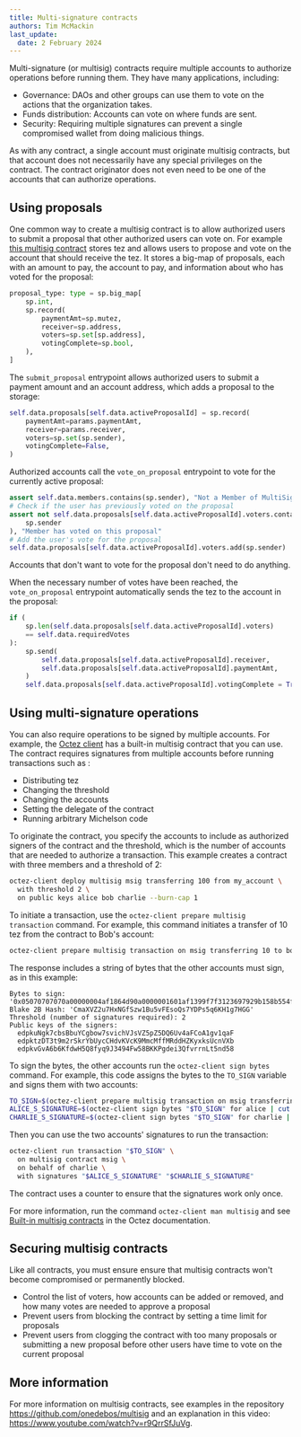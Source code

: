 ```yaml
---
title: Multi-signature contracts
authors: Tim McMackin
last_update:
  date: 2 February 2024
---
```


Multi-signature (or multisig) contracts require multiple accounts to authorize operations before running them.
They have many applications, including:

- Governance: DAOs and other groups can use them to vote on the actions that the organization takes.
- Funds distribution: Accounts can vote on where funds are sent.
- Security: Requiring multiple signatures can prevent a single compromised wallet from doing malicious things.

As with any contract, a single account must originate multisig contracts, but that account does not necessarily have any special privileges on the contract.
The contract originator does not even need to be one of the accounts that can authorize operations.

## Using proposals

One common way to create a multisig contract is to allow authorized users to submit a proposal that other authorized users can vote on.
For example [this multisig contract](https://github.com/onedebos/multisig/blob/main/multisig.py) stores tez and allows users to propose and vote on the account that should receive the tez.
It stores a big-map of proposals, each with an amount to pay, the account to pay, and information about who has voted for the proposal:

```python
proposal_type: type = sp.big_map[
    sp.int,
    sp.record(
        paymentAmt=sp.mutez,
        receiver=sp.address,
        voters=sp.set[sp.address],
        votingComplete=sp.bool,
    ),
]
```

The `submit_proposal` entrypoint allows authorized users to submit a payment amount and an account address, which adds a proposal to the storage:

```python
self.data.proposals[self.data.activeProposalId] = sp.record(
    paymentAmt=params.paymentAmt,
    receiver=params.receiver,
    voters=sp.set(sp.sender),
    votingComplete=False,
)
```

Authorized accounts call the `vote_on_proposal` entrypoint to vote for the currently active proposal:

```python
assert self.data.members.contains(sp.sender), "Not a Member of MultiSig"
# Check if the user has previously voted on the proposal
assert not self.data.proposals[self.data.activeProposalId].voters.contains(
    sp.sender
), "Member has voted on this proposal"
# Add the user's vote for the proposal
self.data.proposals[self.data.activeProposalId].voters.add(sp.sender)
```

Accounts that don't want to vote for the proposal don't need to do anything.

When the necessary number of votes have been reached, the `vote_on_proposal` entrypoint automatically sends the tez to the account in the proposal:

```python
if (
    sp.len(self.data.proposals[self.data.activeProposalId].voters)
    == self.data.requiredVotes
):
    sp.send(
        self.data.proposals[self.data.activeProposalId].receiver,
        self.data.proposals[self.data.activeProposalId].paymentAmt,
    )
    self.data.proposals[self.data.activeProposalId].votingComplete = True
```

## Using multi-signature operations

You can also require operations to be signed by multiple accounts.
For example, the [Octez client](../developing/octez-client) has a built-in multisig contract that you can use.
The contract requires signatures from multiple accounts before running transactions such as :

- Distributing tez
- Changing the threshold
- Changing the accounts
- Setting the delegate of the contract
- Running arbitrary Michelson code

To originate the contract, you specify the accounts to include as authorized signers of the contract and the threshold, which is the number of accounts that are needed to authorize a transaction.
This example creates a contract with three members and a threshold of 2:

```bash
octez-client deploy multisig msig transferring 100 from my_account \
  with threshold 2 \
  on public keys alice bob charlie --burn-cap 1
```

To initiate a transaction, use the `octez-client prepare multisig transaction` command.
For example, this command initiates a transfer of 10 tez from the contract to Bob's account:

```bash
octez-client prepare multisig transaction on msig transferring 10 to bob
```

The response includes a string of bytes that the other accounts must sign, as in this example:

```
Bytes to sign: '0x05070707070a00000004af1864d90a0000001601af1399f7f3123697929b158b554f5dd697aa7e330007070001050502000000350320053d036d0743035d0a00000015000f2c3d65a941224c35fa05e965386726da7cab32031e0743036a0080dac409034f034d031b'
Blake 2B Hash: 'CmaXVZ2u7HxNGfSzw1Bu5vFEsoQs7YDPs5q6KH1g7HGG'
Threshold (number of signatures required): 2
Public keys of the signers:
  edpkuNgk7cbsBbuYCgbow7svichVJsVZ5pZ5DQ6Uv4aFCoA1gv1qaF
  edpktzDT3t9m2rSkrYbUycCHdvKVcK9MmcMffMRddHZKyxksUcnVXb
  edpkvGvA6b6KfdwH5Q8fyq9J3494Fw58BKKPgdei3QfvrrnLt5nd58
```

To sign the bytes, the other accounts run the `octez-client sign bytes` command.
For example, this code assigns the bytes to the `TO_SIGN` variable and signs them with two accounts:

```bash
TO_SIGN=$(octez-client prepare multisig transaction on msig transferring 10 to bob --bytes-only)
ALICE_S_SIGNATURE=$(octez-client sign bytes "$TO_SIGN" for alice | cut -d ' ' -f 2)
CHARLIE_S_SIGNATURE=$(octez-client sign bytes "$TO_SIGN" for charlie | cut -d ' ' -f 2)
```

Then you can use the two accounts' signatures to run the transaction:

```bash
octez-client run transaction "$TO_SIGN" \
  on multisig contract msig \
  on behalf of charlie \
  with signatures "$ALICE_S_SIGNATURE" "$CHARLIE_S_SIGNATURE"
```

The contract uses a counter to ensure that the signatures work only once.

For more information, run the command `octez-client man multisig` and see [Built-in multisig contracts](https://tezos.gitlab.io/user/multisig.html) in the Octez documentation.

## Securing multisig contracts

Like all contracts, you must ensure ensure that multisig contracts won't become compromised or permanently blocked.

- Control the list of voters, how accounts can be added or removed, and how many votes are needed to approve a proposal
- Prevent users from blocking the contract by setting a time limit for proposals
- Prevent users from clogging the contract with too many proposals or submitting a new proposal before other users have time to vote on the current proposal

## More information

For more information on multisig contracts, see examples in the repository https://github.com/onedebos/multisig and an explanation in this video: https://www.youtube.com/watch?v=r9QrrSfJuVg.
